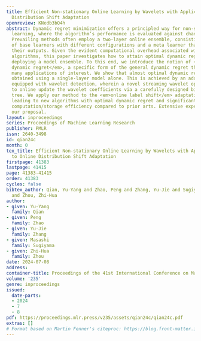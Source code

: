 ```yaml
---
title: Efficient Non-stationary Online Learning by Wavelets with Applications to Online
  Distribution Shift Adaptation
openreview: KNedb3bQ4h
abstract: Dynamic regret minimization offers a principled way for non-stationary online
  learning, where the algorithm’s performance is evaluated against changing comparators.
  Prevailing methods often employ a two-layer online ensemble, consisting of a group
  of base learners with different configurations and a meta learner that combines
  their outputs. Given the evident computational overhead associated with two-layer
  algorithms, this paper investigates how to attain optimal dynamic regret <em>without</em>
  deploying a model ensemble. To this end, we introduce the notion of <em>underlying
  dynamic regret</em>, a specific form of the general dynamic regret that can encompass
  many applications of interest. We show that almost optimal dynamic regret can be
  obtained using a single-layer model alone. This is achieved by an adaptive restart
  equipped with wavelet detection, wherein a novel streaming wavelet operator is introduced
  to online update the wavelet coefficients via a carefully designed binary indexed
  tree. We apply our method to the <em>online label shift</em> adaptation problem,
  leading to new algorithms with optimal dynamic regret and significantly improved
  computation/storage efficiency compared to prior arts. Extensive experiments validate
  our proposal.
layout: inproceedings
series: Proceedings of Machine Learning Research
publisher: PMLR
issn: 2640-3498
id: qian24c
month: 0
tex_title: Efficient Non-stationary Online Learning by Wavelets with Applications
  to Online Distribution Shift Adaptation
firstpage: 41383
lastpage: 41415
page: 41383-41415
order: 41383
cycles: false
bibtex_author: Qian, Yu-Yang and Zhao, Peng and Zhang, Yu-Jie and Sugiyama, Masashi
  and Zhou, Zhi-Hua
author:
- given: Yu-Yang
  family: Qian
- given: Peng
  family: Zhao
- given: Yu-Jie
  family: Zhang
- given: Masashi
  family: Sugiyama
- given: Zhi-Hua
  family: Zhou
date: 2024-07-08
address:
container-title: Proceedings of the 41st International Conference on Machine Learning
volume: '235'
genre: inproceedings
issued:
  date-parts:
  - 2024
  - 7
  - 8
pdf: https://proceedings.mlr.press/v235/assets/qian24c/qian24c.pdf
extras: []
# Format based on Martin Fenner's citeproc: https://blog.front-matter.io/posts/citeproc-yaml-for-bibliographies/
---
```

